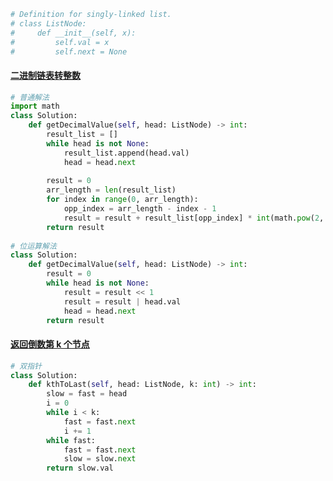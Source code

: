 ```python
# Definition for singly-linked list.
# class ListNode:
#     def __init__(self, x):
#         self.val = x
#         self.next = None
```

#### [二进制链表转整数](https://leetcode-cn.com/problems/convert-binary-number-in-a-linked-list-to-integer/)

```python
# 普通解法
import math
class Solution:
    def getDecimalValue(self, head: ListNode) -> int:
        result_list = []
        while head is not None:
            result_list.append(head.val)
            head = head.next
        
        result = 0
        arr_length = len(result_list)
        for index in range(0, arr_length):
            opp_index = arr_length - index - 1
            result = result + result_list[opp_index] * int(math.pow(2, index))
        return result
      
# 位运算解法
class Solution:
    def getDecimalValue(self, head: ListNode) -> int:
        result = 0
        while head is not None:
            result = result << 1
            result = result | head.val
            head = head.next
        return result
```

#### [返回倒数第 k 个节点](https://leetcode-cn.com/problems/kth-node-from-end-of-list-lcci/)

```python
# 双指针
class Solution:
    def kthToLast(self, head: ListNode, k: int) -> int:
        slow = fast = head
        i = 0
        while i < k:
            fast = fast.next
            i += 1
        while fast:
            fast = fast.next
            slow = slow.next
        return slow.val
```

